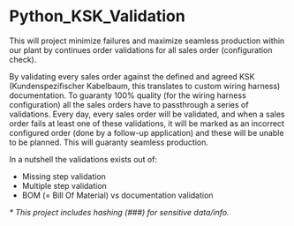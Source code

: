 # Python_KSK_Validation

This will project minimize failures and maximize seamless production within our plant by continues order validations for all sales order (configuration check).

By validating every sales order against the defined and agreed KSK (Kundenspezifischer Kabelbaum, this translates to custom wiring harness) documentation. To guaranty 100% quality (for the wiring harness configuration) all the sales orders have to passthrough a series of validations. Every day, every sales order will be validated, and when a sales order fails at least one of these validations, it will be marked as an incorrect configured order (done by a follow-up application) and these will be unable to be planned. This will guaranty seamless production.

In a nutshell the validations exists out of:
-	Missing step validation
-	Multiple step validation
-	BOM (= Bill Of Material) vs documentation validation

<i> * This project includes hashing (###) for sensitive data/info.</i>
